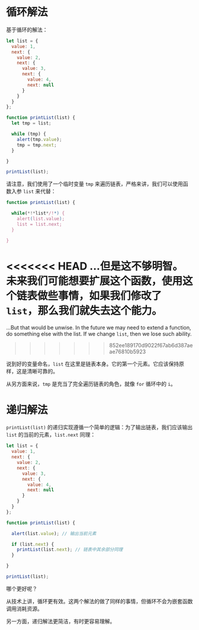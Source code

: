 # 循环解法

基于循环的解法：

```js run
let list = {
  value: 1,
  next: {
    value: 2,
    next: {
      value: 3,
      next: {
        value: 4,
        next: null
      }
    }
  }
};

function printList(list) {
  let tmp = list;

  while (tmp) {
    alert(tmp.value);
    tmp = tmp.next;
  }

}

printList(list);
```

请注意，我们使用了一个临时变量 `tmp` 来遍历链表，严格来讲，我们可以使用函数入参 `list` 来代替：

```js
function printList(list) {

  while(*!*list*/!*) {
    alert(list.value);
    list = list.next;
  }

}
```

<<<<<<< HEAD
...但是这不够明智。未来我们可能想要扩展这个函数，使用这个链表做些事情，如果我们修改了 `list`，那么我们就失去这个能力。
=======
...But that would be unwise. In the future we may need to extend a function, do something else with the list. If we change `list`, then we lose such ability.
>>>>>>> 852ee189170d9022f67ab6d387aeae76810b5923

说到好的变量命名，`list` 在这里是链表本身。它的第一个元素。它应该保持原样，这是清晰可靠的。

从另方面来说，`tmp` 是充当了完全遍历链表的角色，就像 `for` 循环中的 `i`。

# 递归解法

`printList(list)` 的递归实现遵循一个简单的逻辑：为了输出链表，我们应该输出 `list` 的当前的元素，`list.next` 同理：

```js run
let list = {
  value: 1,
  next: {
    value: 2,
    next: {
      value: 3,
      next: {
        value: 4,
        next: null
      }
    }
  }
};

function printList(list) {

  alert(list.value); // 输出当前元素

  if (list.next) {
    printList(list.next); // 链表中其余部分同理
  }

}

printList(list);
```

哪个更好呢？

从技术上讲，循环更有效。这两个解法的做了同样的事情，但循环不会为嵌套函数调用消耗资源。

另一方面，递归解法更简洁，有时更容易理解。
